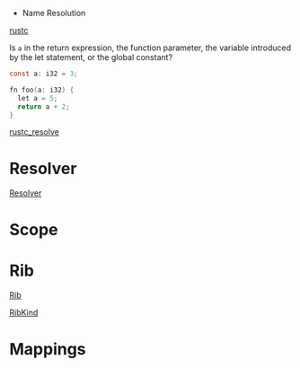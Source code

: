 * Name Resolution

[rustc](https://rustc-dev-guide.rust-lang.org/name-resolution.html)

Is `a` in the return expression, the function parameter, the variable introduced by the let statement, or the global constant?
```c
const a: i32 = 3;

fn foo(a: i32) {
  let a = 5;
  return a + 2;
}
```

[rustc_resolve](https://doc.rust-lang.org/nightly/nightly-rustc/rustc_resolve/index.html)

# Resolver

[Resolver](https://doc.rust-lang.org/nightly/nightly-rustc/rustc_resolve/struct.Resolver.html)

# Scope

# Rib

[Rib](https://doc.rust-lang.org/nightly/nightly-rustc/rustc_resolve/late/struct.Rib.html)

[RibKind](https://doc.rust-lang.org/nightly/nightly-rustc/rustc_resolve/late/enum.RibKind.html)

# Mappings
